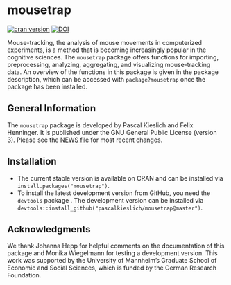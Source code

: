 <!-- README.md is generated from README.Rmd. Please edit that file -->
mousetrap
=========

[![cran version](http://www.r-pkg.org/badges/version/mousetrap)](http://cran.rstudio.com/web/packages/mousetrap) [![DOI](https://zenodo.org/badge/22029/PascalKieslich/mousetrap.svg)](https://zenodo.org/badge/latestdoi/22029/PascalKieslich/mousetrap)

Mouse-tracking, the analysis of mouse movements in computerized experiments, is a method that is becoming increasingly popular in the cognitive sciences. The `mousetrap` package offers functions for importing, preprocessing, analyzing, aggregating, and visualizing mouse-tracking data. An overview of the functions in this package is given in the package description, which can be accessed with `package?mousetrap` once the package has been installed.

General Information
-------------------

The `mousetrap` package is developed by Pascal Kieslich and Felix Henninger. It is published under the GNU General Public License (version 3). Please see the [NEWS file](NEWS.md) for most recent changes.

Installation
------------

-   The current stable version is available on CRAN and can be installed via `install.packages("mousetrap")`.
-   To install the latest development version from GitHub, you need the `devtools` package . The development version can be installed via `devtools::install_github("pascalkieslich/mousetrap@master")`.

Acknowledgments
---------------

We thank Johanna Hepp for helpful comments on the documentation of this package and Monika Wiegelmann for testing a development version. This work was supported by the University of Mannheim’s Graduate School of Economic and Social Sciences, which is funded by the German Research Foundation.
